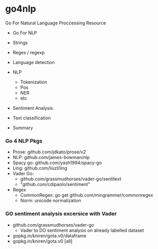 # go4nlp
Go For Natural Language Proccessing Resource

- Go For NLP
+ Strings
+ Regex / regexp
+ Language detection 
+ NLP 
  + Tokenization 
  + Pos
  + NER 
  + etc 

+ Sentiment Analysis
+ Text classification 
+ Summary 

### Go 4 NLP Pkgs 
+ Prose: github.com/jdkato/prose/v2
+ NLP: github.com/james-bowman/nlp 
+ Spacy go: github.com/yash1994/spacy-go
+ Ling: github.com/liuzl/ling 
+ Vader Go:
  + github.com/grassmudhorses/vader-go/sentitext
  + "github.com/cdipaolo/sentiment"
+ Regex
  + CommonRegex: go get github.com/mingrammer/commonregex
  + Norm: unicode normalization 


### GO sentiment analysis excersice with Vader 
+ github.com/grassmudhorses/vader-go
  + Vader to DO sentiment analysis on already labelled dataset 
+ gopkg.in/kniren/gota.v0/dataframe 
+ gopkg.in/kniren/gota.v0 [all]
